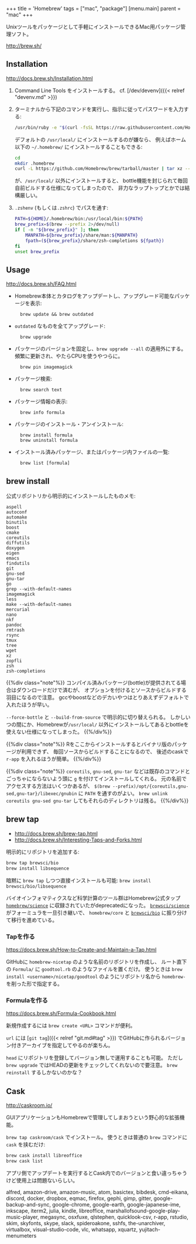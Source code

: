 +++
title = 'Homebrew'
tags = ["mac", "package"]
[menu.main]
  parent = "mac"
+++

Unixツールをパッケージとして手軽にインストールできるMac用パッケージ管理ソフト。

<http://brew.sh/>

## Installation

<http://docs.brew.sh/Installation.html>

1.  Command Line Tools をインストールする。
    cf. [/dev/devenv]({{< relref "devenv.md" >}})

1.  ターミナルから下記のコマンドを実行し、指示に従ってパスワードを入力する:
    ```sh
    /usr/bin/ruby -e "$(curl -fsSL https://raw.githubusercontent.com/Homebrew/install/master/install)"
    ```

    デフォルトの `/usr/local/` にインストールするのが嫌なら、
    例えばホーム以下の `~/.homebrew/` にインストールすることもできる:
    ```sh
    cd
    mkdir .homebrew
    curl -L https://github.com/Homebrew/brew/tarball/master | tar xz --strip 1 -C .homebrew
    ```
    が、`/usr/local/` 以外にインストールすると、
    bottle機能を封じられて毎回自前ビルドする仕様になってしまったので、
    非力なラップトップとかでは結構厳しい。

1.  `.zshenv` (もしくは`.zshrc`) でパスを通す:
    ```sh
    PATH=${HOME}/.homebrew/bin:/usr/local/bin:${PATH}
    brew_prefix=$(brew --prefix 2>/dev/null)
    if [ -n "${brew_prefix}" ]; then
        MANPATH=${brew_prefix}/share/man:${MANPATH}
        fpath=(${brew_prefix}/share/zsh-completions ${fpath})
    fi
    unset brew_prefix
    ```

## Usage

http://docs.brew.sh/FAQ.html

- Homebrew本体とカタログをアップデートし、アップグレード可能なパッケージを表示:

        brew update && brew outdated

- `outdated` なものを全てアップグレード:

        brew upgrade

- パッケージのバージョンを固定し、`brew upgrade --all` の適用外にする。
  頻繁に更新され、やたらCPUを使うやつらに。

        brew pin imagemagick

- パッケージ検索:

        brew search text

- パッケージ情報の表示:

        brew info formula

- パッケージのインストール・アンインストール:

        brew install formula
        brew uninstall formula

- インストール済みパッケージ、またはパッケージ内ファイルの一覧:

        brew list [formula]


## brew install

公式リポジトリから明示的にインストールしたものメモ:

    aspell
    autoconf
    automake
    binutils
    boost
    cmake
    coreutils
    diffutils
    doxygen
    eigen
    emacs
    findutils
    git
    gnu-sed
    gnu-tar
    go
    grep --with-default-names
    imagemagick
    less
    make --with-default-names
    mercurial
    nano
    nkf
    pandoc
    rmtrash
    rsync
    tmux
    tree
    wget
    xz
    zopfli
    zsh
    zsh-completions

{{%div class="note"%}}
コンパイル済みパッケージ(bottle)が提供されてる場合はダウンロードだけで済むが、
オプションを付けるとソースからビルドする羽目になるので注意。
gccやboostなどのデカいやつはとりあえずデフォルトで入れたほうが早い。

`--force-bottle` と `--build-from-source` で明示的に切り替えられる。
しかしいつの間にか、Homebrewが`/usr/local/`
以外にインストールしてあるとbottleを使えない仕様になってしまった。
{{%/div%}}

{{%div class="note"%}}
Rをここからインストールするとバイナリ版のパッケージが利用できず、
毎回ソースからビルドすることになるので、
後述のcaskで `r-app` を入れるほうが簡単。
{{%/div%}}

{{%div class="note"%}}
`coreutils`, `gnu-sed`, `gnu-tar`
などは既存のコマンドとごっちゃにならないよう頭に `g`
を付けてインストールしてくれる。
元の名前でアクセスする方法はいくつかあるが、
`$(brew --prefix)/opt/{coreutils,gnu-sed,gnu-tar}/libexec/gnubin` に
`PATH` を通すのがよい。
`brew unlink coreutils gnu-sed gnu-tar` してもそれらのディレクトリは残る。
{{%/div%}}

## brew tap

- http://docs.brew.sh/brew-tap.html
- http://docs.brew.sh/Interesting-Taps-and-Forks.html

明示的にリポジトリを追加する:

```sh
brew tap brewsci/bio
brew install libsequence
```

暗黙に `brew tap` しつつ直接インストールも可能:
`brew install brewsci/bio/libsequence`

バイオインフォマティクスなど科学計算のツール群はHomebrew公式タップ
[`homebrew/science`](https://github.com/Homebrew/homebrew-science)
に収録されていたがdeprecatedになった。
[`brewsci/science`](https://github.com/brewsci/homebrew-science)
がフォーミュラを一旦引き継いで、 `homebrew/core` と
[`brewsci/bio`](https://brewsci.github.io/homebrew-bio/)
に振り分けて移行を進めている。


### Tapを作る

https://docs.brew.sh/How-to-Create-and-Maintain-a-Tap.html

GitHubに `homebrew-nicetap` のような名前のリポジトリを作成し、
ルート直下の `Formula/` に `goodtool.rb` のようなファイルを置くだけ。
使うときは `brew install <username>/nicetap/goodtool`
のようにリポジトリ名から `homebrew-` を削った形で指定する。


### Formulaを作る

https://docs.brew.sh/Formula-Cookbook.html

新規作成するには `brew create <URL>` コマンドが便利。

`url` には [`git tag`]({{< relref "git.md#tag" >}})
でGitHubに作られるバージョン付きアーカイブを指定してやるのが楽ちん。

`head` にリポジトリを登録してバージョン無しで運用することも可能。
ただし `brew upgrade` ではHEADの更新をチェックしてくれないので要注意。
`brew reinstall` するしかないのかな？


## Cask

<http://caskroom.io/>

GUIアプリケーションもHomebrewで管理してしまおうという野心的な拡張機能。

`brew tap caskroom/cask` でインストール。
使うときは普通の `brew` コマンドに `cask` を挟むだけ:

```sh
brew cask install libreoffice
brew cask list
```

アプリ側でアップデートを実行するとCask内でのバージョンと食い違っちゃうけど使用上は問題ないらしい。

alfred, amazon-drive, amazon-music, atom,
basictex, bibdesk, cmd-eikana,
discord, docker, dropbox, eqmac, firefox, gephi, gimp, gitter,
google-backup-and-sync, google-chrome, google-earth, google-japanese-ime,
inkscape, iterm2, julia, kindle, libreoffice,
marshallofsound-google-play-music-player, megasync,
osxfuxe, qlstephen, quicklook-csv, r-app, rstudio,
skim, skyfonts, skype, slack, spideroakone, sshfs,
the-unarchiver, virtualbox, visual-studio-code, vlc,
whatsapp, xquartz, yujitach-menumeters
